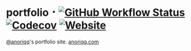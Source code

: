 # portfolio ･ [![GitHub Workflow Status](https://img.shields.io/github/workflow/status/anoriqq/portfolio/CI?label=CI&style=flat-square)](https://github.com/anoriqq/portfolio/actions) [![Codecov](https://img.shields.io/codecov/c/github/anoriqq/portfolio?logo=a&style=flat-square)](https://codecov.io/gh/anoriqq/portfolio) [![Website](https://img.shields.io/website?down_message=down&label=anoriqq.com&style=flat-square&up_message=up&url=https%3A%2F%2Fwww.anoriqq.com)](https://www.anoriqq.com)

[@anoriqq](https://github.com/anoriqq)'s portfolio site. [anoriqq.com](https://www.anoriqq.com)
